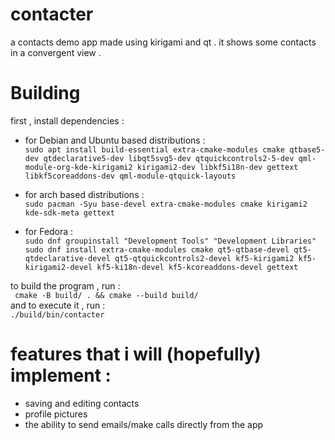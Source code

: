 # contacter

a contacts demo app made using kirigami and qt .
it shows some contacts in a convergent view .

# Building

first , install dependencies :
- for Debian and Ubuntu based distributions :\
```sudo apt install build-essential extra-cmake-modules cmake qtbase5-dev qtdeclarative5-dev libqt5svg5-dev qtquickcontrols2-5-dev qml-module-org-kde-kirigami2 kirigami2-dev libkf5i18n-dev gettext libkf5coreaddons-dev qml-module-qtquick-layouts```

- for arch based distributions :\
```sudo pacman -Syu base-devel extra-cmake-modules cmake kirigami2 kde-sdk-meta gettext```

- for Fedora :\
```sudo dnf groupinstall "Development Tools" "Development Libraries"```
```sudo dnf install extra-cmake-modules cmake qt5-qtbase-devel qt5-qtdeclarative-devel qt5-qtquickcontrols2-devel kf5-kirigami2 kf5-kirigami2-devel kf5-ki18n-devel kf5-kcoreaddons-devel gettext```

to build the program , run :\
``` cmake -B build/ . && cmake --build build/```\
and to execute it , run :\
```./build/bin/contacter```

# features that i will (hopefully) implement :

- saving and editing contacts
- profile pictures
- the ability to send emails/make calls directly from the app
